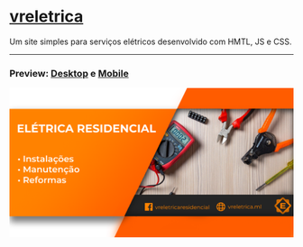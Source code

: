 # [vreletrica]( https://vreletrica.ml/)

Um site simples para serviços elétricos desenvolvido com HMTL, JS e CSS.

---

### Preview: [Desktop](https://github.com/Hello-Sites/vreletrica/blob/main/.github/preview-desktop.png) e [Mobile](https://github.com/Hello-Sites/vreletrica/blob/main/.github/preview-mobile.png)

![social-banner](social-media-banner.png)
